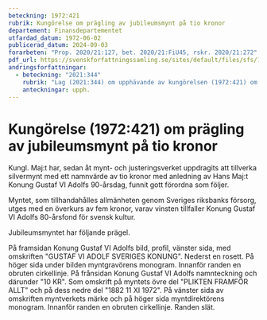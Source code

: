 ```yaml
---
beteckning: 1972:421
rubrik: Kungörelse om prägling av jubileumsmynt på tio kronor
departement: Finansdepartementet
utfardad_datum: 1972-06-02
publicerad_datum: 2024-09-03
forarbeten: "Prop. 2020/21:127, bet. 2020/21:FiU45, rskr. 2020/21:272"
pdf_url: https://svenskforfattningssamling.se/sites/default/files/sfs/1972-06/SFS1972-421.pdf
andringsforfattningar:
  - beteckning: "2021:344"
    rubrik: "Lag (2021:344) om upphävande av kungörelsen (1972:421) om prägling av jubileumsmynt på tio kronor"
    anteckningar: upph.
---
```


# Kungörelse (1972:421) om prägling av jubileumsmynt på tio kronor

Kungl. Maj:t har, sedan åt mynt- och justeringsverket uppdragits att tillverka silvermynt med ett namnvärde av tio kronor med anledning av Hans Maj:t Konung Gustaf VI Adolfs 90-årsdag, funnit gott förordna som följer.

Myntet, som tillhandahålles allmänheten genom Sveriges riksbanks försorg, utges med en överkurs av fem kronor, varav vinsten tillfaller Konung Gustaf VI Adolfs 80-årsfond för svensk kultur.

Jubileumsmyntet har följande prägel.

På framsidan Konung Gustaf VI Adolfs bild, profil, vänster sida, med omskriften "GUSTAF VI ADOLF SVERIGES KONUNG". Nederst en rosett. På höger sida under bilden myntgravörens monogram. Innanför randen en obruten cirkellinje. På frånsidan Konung Gustaf VI Adolfs namnteckning och därunder "10 KR". Som omskrift på myntets övre del "PLIKTEN FRAMFÖR ALLT" och på dess nedre del "1882 11 XI 1972". På vänster sida av omskriften myntverkets märke och på höger sida myntdirektörens monogram. Innanför randen en obruten cirkellinje. Randen slät.